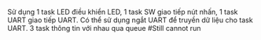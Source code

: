 Sử dụng 1 task LED điều khiển LED, 1 task SW giao tiếp nút nhấn, 1 task UART giao tiếp UART. Có thể sử dụng ngắt UART để truyền dữ liệu cho task UART.
3 task thông tin với nhau qua queue
#Still cannot run
